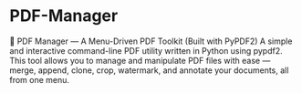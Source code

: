 # PDF-Manager
🧾 PDF Manager — A Menu-Driven PDF Toolkit (Built with PyPDF2) A simple and interactive command-line PDF utility written in Python using pypdf2. This tool allows you to manage and manipulate PDF files with ease — merge, append, clone, crop, watermark, and annotate your documents, all from one menu.
